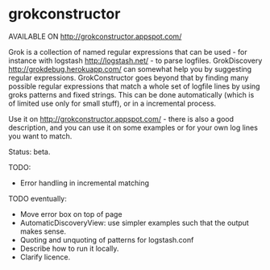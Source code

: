 grokconstructor
================

AVAILABLE ON http://grokconstructor.appspot.com/

Grok is a collection of named regular expressions that can be used - for instance with logstash http://logstash.net/ -
to parse logfiles. GrokDiscovery http://grokdebug.herokuapp.com/ can somewhat help you by suggesting regular
expressions. GrokConstructor goes beyond that by finding many possible regular expressions
that match a whole set of logfile lines by using groks patterns and fixed strings. This can be done automatically
(which is of limited use only for small stuff), or in a incremental process.

Use it on http://grokconstructor.appspot.com/ - there is also a good description, and you can use it on
some examples or for your own log lines you want to match.

Status: beta.

TODO:
- Error handling in incremental matching

TODO eventually:
- Move error box on top of page
- AutomaticDiscoveryView: use simpler examples such that the output makes sense.
- Quoting and unquoting of patterns for logstash.conf
- Describe how to run it locally.
- Clarify licence.

